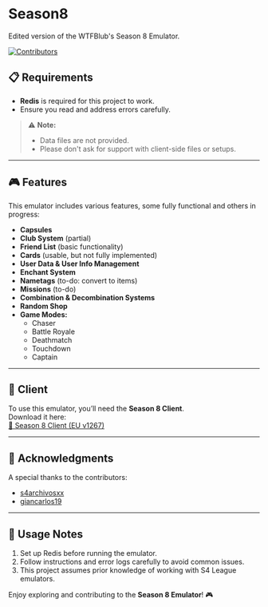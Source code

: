 # Season8  
Edited version of the WTFBlub's Season 8 Emulator.  

[![Contributors](https://img.shields.io/badge/Contributors-s4archivosxx%20&%20giancarlos19-blue)](https://github.com/s4archivosxx)  

## 📋 Requirements  
- **Redis** is required for this project to work.  
- Ensure you read and address errors carefully.  

> ⚠️ **Note:**  
> - Data files are not provided.  
> - Please don't ask for support with client-side files or setups.

---

## 🎮 Features  
This emulator includes various features, some fully functional and others in progress:  

- **Capsules**  
- **Club System** (partial)  
- **Friend List** (basic functionality)  
- **Cards** (usable, but not fully implemented)  
- **User Data & User Info Management**  
- **Enchant System**  
- **Nametags** (to-do: convert to items)  
- **Missions** (to-do)  
- **Combination & Decombination Systems**  
- **Random Shop**  
- **Game Modes:**  
  - Chaser  
  - Battle Royale  
  - Deathmatch  
  - Touchdown  
  - Captain  

---

## 🚀 Client  
To use this emulator, you’ll need the **Season 8 Client**.  
Download it here:  
[📂 Season 8 Client (EU v1267)](https://archive.org/download/s4lgameclientarchives/S4%20League%20Game%20Client%20Archive/Season%208%28EU%20v1267%29/FumbiClient_1267_S8.7z)  

---

## 🤝 Acknowledgments  
A special thanks to the contributors:  
- [s4archivosxx](https://github.com/s4archivosxx)  
- [giancarlos19](https://github.com/giancarlos19)  

---

## 📖 Usage Notes  
1. Set up Redis before running the emulator.  
2. Follow instructions and error logs carefully to avoid common issues.  
3. This project assumes prior knowledge of working with S4 League emulators.  

Enjoy exploring and contributing to the **Season 8 Emulator**! 🎮  
